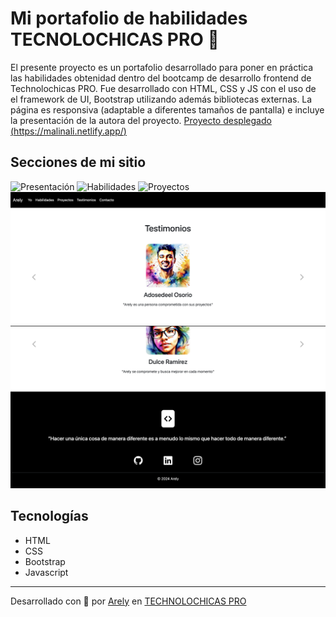 # Mi portafolio de habilidades TECNOLOCHICAS PRO 💜
El presente proyecto es un portafolio desarrollado para poner en práctica las habilidades obtenidad dentro del bootcamp de desarrollo frontend de Technolochicas PRO.
Fue desarrollado con HTML, CSS y JS con el uso de el framework de UI, Bootstrap utilizando además bibliotecas externas.
La página es responsiva (adaptable a diferentes tamaños de pantalla) e incluye la presentación de la autora del proyecto.
[Proyecto desplegado (https://malinali.netlify.app/)](https://malinali.netlify.app/)
## Secciones de mi sitio
![Presentación](assets/readme/img_1.png.png)
![Habilidades](assets/readme/img_2.png.png)
![Proyectos](assets/readme/img_3.png.png)
![Testimonios](assets/readme/img_4.png)
![Contacto](assets/readme/img_5.png)
## Tecnologías
* HTML
* CSS
* Bootstrap 
* Javascript
---
Desarrollado con  💜 por [Arely](https://portafolio-arely-lc.netlify.app) en [TECHNOLOCHICAS PRO](https://tecnolochicas.mx/)